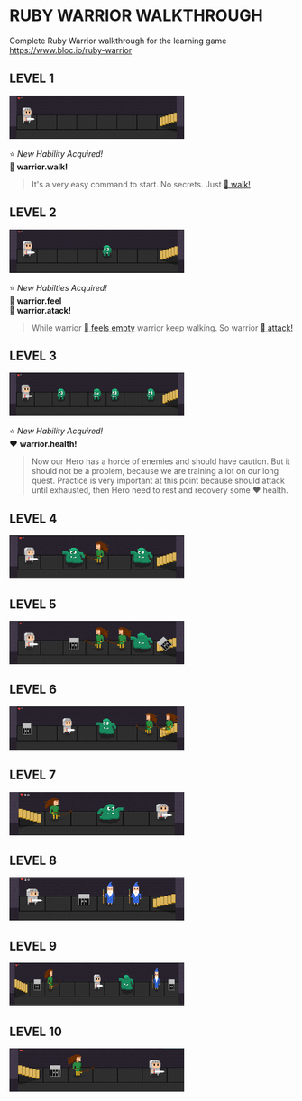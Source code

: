 RUBY WARRIOR WALKTHROUGH
=======================

Complete Ruby Warrior walkthrough for the learning game https://www.bloc.io/ruby-warrior

LEVEL 1
-------

![Level 1 level 1](https://raw.githubusercontent.com/rpossan/rubywarrior_walkthrough/master/images/level1.png)

:star: *New Hability Acquired!*<br>
:feet: **warrior.walk!**

>It's a very easy command to start. No secrets. Just [:feet: walk!](https://github.com/rpossan/rubywarrior_walkthrough/blob/master/beginner/level1.rb#L5)


LEVEL 2
-------

![Level 2 level 2](https://raw.githubusercontent.com/rpossan/rubywarrior_walkthrough/master/images/level2.png)

:star: *New Habilties Acquired!*<br>
:eyes: **warrior.feel**<br>
:punch: **warrior.atack!**<br>

>While warrior [:eyes: feels empty](https://github.com/rpossan/rubywarrior_walkthrough/blob/master/beginner/level2.rb#L5)
 warrior keep walking. So warrior [:punch: attack!](https://github.com/rpossan/rubywarrior_walkthrough/blob/master/beginner/level2.rb#L5)

LEVEL 3
-------

![Level 3 level 3](https://raw.githubusercontent.com/rpossan/rubywarrior_walkthrough/master/images/level3.png)

:star: *New Hability Acquired!*<br>
:heart: **warrior.health!**

>Now our Hero has a horde of enemies and should have caution. But it should not be a problem, because we are training a lot on our long quest.
>Practice is very important at this point because should attack until exhausted, then Hero need to rest and recovery some :heart: health.

LEVEL 4
-------

![Level 4 level 4](https://raw.githubusercontent.com/rpossan/rubywarrior_walkthrough/master/images/level4.png)

LEVEL 5
-------

![Level 5 level 5](https://raw.githubusercontent.com/rpossan/rubywarrior_walkthrough/master/images/level5.png)

LEVEL 6
-------

![Level 6 level 6](https://raw.githubusercontent.com/rpossan/rubywarrior_walkthrough/master/images/level6.png)

LEVEL 7
-------

![Level 7 level 7](https://raw.githubusercontent.com/rpossan/rubywarrior_walkthrough/master/images/level7.png)

LEVEL 8
-------

![Level 8 level 8](https://raw.githubusercontent.com/rpossan/rubywarrior_walkthrough/master/images/level8.png)

LEVEL 9
-------

![Level 9 level 9](https://raw.githubusercontent.com/rpossan/rubywarrior_walkthrough/master/images/level9.png)

LEVEL 10
-------

![Level 10 level 10](https://raw.githubusercontent.com/rpossan/rubywarrior_walkthrough/master/images/level10.png)
